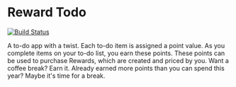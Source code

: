 # Reward Todo
[![Build Status](https://app.bitrise.io/app/8d03211ee9acef82/status.svg?token=4KuSJ6r4AC-VePcYwdf98Q)](https://app.bitrise.io/app/8d03211ee9acef82/status.svg?token=4KuSJ6r4AC-VePcYwdf98Q)

A to-do app with a twist. Each to-do item is assigned a point value. As you complete items on your to-do list, you earn these points. These points can be used to purchase Rewards, which are created and priced by you. Want a coffee break? Earn it. Already earned more points than you can spend this year? Maybe it's time for a break.
